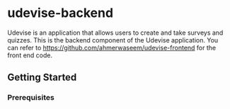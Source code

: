 # udevise-backend

Udevise is an application that allows users to create and take surveys and quizzes. This is the backend component of the Udevise application. You can refer to https://github.com/ahmerwaseem/udevise-frontend for the front end code.
## Getting Started
### Prerequisites

